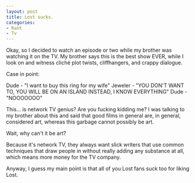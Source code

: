 ```yaml
--- 
layout: post
title: Lost sucks.
categories:
- Rant
- Tv
---
```

Okay, so I decided to watch an episode or two while my brother was watching it on the TV.  My brother says this is the best show EVER, while I look on and witness cliché plot twists, cliffhangers, and crappy dialogue.

Case in point:

Dude - "I want to buy this ring for my wife"
Jeweler - "YOU DON'T WANT TO, YOU WILL BE ON AN ISLAND INSTEAD, I KNOW EVERYTHING"
Dude - "NOOOOOOO"

This... is network TV genius?  Are you fucking kidding me?  I was talking to my brother about this and said that good films in general are, in general, considered art, whereas this garbage cannot possibly be art.

Wait, why can't it be art?

Because it's network TV, they always want slick writers that use common techniques that draw people in without really adding any substance at all, which means more money for the TV company.

Anyway, I guess my main point is that all of you Lost fans suck too for liking Lost.

